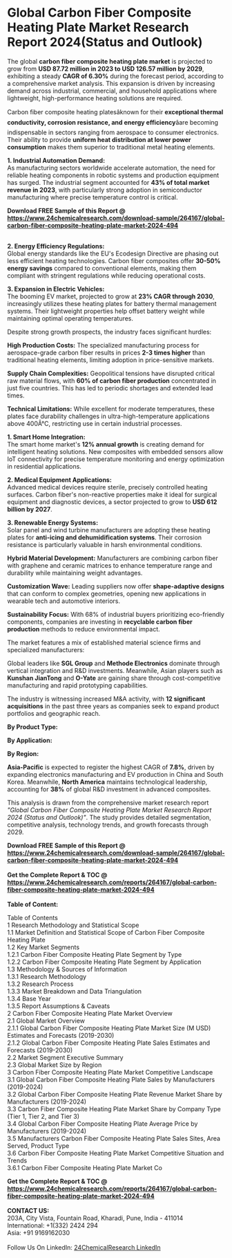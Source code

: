 <h1>Global Carbon Fiber Composite Heating Plate Market Research Report 2024(Status and Outlook)</h1><p>The global <strong>carbon fiber composite heating plate market</strong> is projected to grow from <strong>USD 87.72 million in 2023 to USD 126.57 million by 2029</strong>, exhibiting a steady <strong>CAGR of 6.30%</strong> during the forecast period, according to a comprehensive market analysis. This expansion is driven by increasing demand across industrial, commercial, and household applications where lightweight, high-performance heating solutions are required.</p><p>Carbon fiber composite heating platesâknown for their <strong>exceptional thermal conductivity, corrosion resistance, and energy efficiency</strong>âare becoming indispensable in sectors ranging from aerospace to consumer electronics. Their ability to provide <strong>uniform heat distribution at lower power consumption</strong> makes them superior to traditional metal heating elements.</p><p><strong>1. Industrial Automation Demand:</strong><br>
As manufacturing sectors worldwide accelerate automation, the need for reliable heating components in robotic systems and production equipment has surged. The industrial segment accounted for <strong>43% of total market revenue in 2023</strong>, with particularly strong adoption in semiconductor manufacturing where precise temperature control is critical.</p><div><b>Download FREE Sample of this Report @ 
            <a href="https://www.24chemicalresearch.com/download-sample/264167/global-carbon-fiber-composite-heating-plate-market-2024-494">
            https://www.24chemicalresearch.com/download-sample/264167/global-carbon-fiber-composite-heating-plate-market-2024-494</a></b></div><br><p><strong>2. Energy Efficiency Regulations:</strong><br>
Global energy standards like the EU's Ecodesign Directive are phasing out less efficient heating technologies. Carbon fiber composites offer <strong>30-50% energy savings</strong> compared to conventional elements, making them compliant with stringent regulations while reducing operational costs.</p><p><strong>3. Expansion in Electric Vehicles:</strong><br>
The booming EV market, projected to grow at <strong>23% CAGR through 2030</strong>, increasingly utilizes these heating plates for battery thermal management systems. Their lightweight properties help offset battery weight while maintaining optimal operating temperatures.</p><p>Despite strong growth prospects, the industry faces significant hurdles:</p><p><strong>High Production Costs:</strong> The specialized manufacturing process for aerospace-grade carbon fiber results in prices <strong>2-3 times higher</strong> than traditional heating elements, limiting adoption in price-sensitive markets.</p><p><strong>Supply Chain Complexities:</strong> Geopolitical tensions have disrupted critical raw material flows, with <strong>60% of carbon fiber production</strong> concentrated in just five countries. This has led to periodic shortages and extended lead times.</p><p><strong>Technical Limitations:</strong> While excellent for moderate temperatures, these plates face durability challenges in ultra-high-temperature applications above 400Â°C, restricting use in certain industrial processes.</p><p><strong>1. Smart Home Integration:</strong><br>
The smart home market's <strong>12% annual growth</strong> is creating demand for intelligent heating solutions. New composites with embedded sensors allow IoT connectivity for precise temperature monitoring and energy optimization in residential applications.</p><p><strong>2. Medical Equipment Applications:</strong><br>
Advanced medical devices require sterile, precisely controlled heating surfaces. Carbon fiber's non-reactive properties make it ideal for surgical equipment and diagnostic devices, a sector projected to grow to <strong>USD 612 billion by 2027</strong>.</p><p><strong>3. Renewable Energy Systems:</strong><br>
Solar panel and wind turbine manufacturers are adopting these heating plates for <strong>anti-icing and dehumidification systems</strong>. Their corrosion resistance is particularly valuable in harsh environmental conditions.</p><p><strong>Hybrid Material Development:</strong> Manufacturers are combining carbon fiber with graphene and ceramic matrices to enhance temperature range and durability while maintaining weight advantages.</p><p><strong>Customization Wave:</strong> Leading suppliers now offer <strong>shape-adaptive designs</strong> that can conform to complex geometries, opening new applications in wearable tech and automotive interiors.</p><p><strong>Sustainability Focus:</strong> With 68% of industrial buyers prioritizing eco-friendly components, companies are investing in <strong>recyclable carbon fiber production</strong> methods to reduce environmental impact.</p><p>The market features a mix of established material science firms and specialized manufacturers:</p><p>Global leaders like <strong>SGL Group</strong> and <strong>Methode Electronics</strong> dominate through vertical integration and R&amp;D investments. Meanwhile, Asian players such as <strong>Kunshan JianTong</strong> and <strong>O-Yate</strong> are gaining share through cost-competitive manufacturing and rapid prototyping capabilities.</p><p>The industry is witnessing increased M&amp;A activity, with <strong>12 significant acquisitions</strong> in the past three years as companies seek to expand product portfolios and geographic reach.</p><p><strong>By Product Type:</strong></p><p><strong>By Application:</strong></p><p><strong>By Region:</strong></p><p><strong>Asia-Pacific</strong> is expected to register the highest CAGR of <strong>7.8%</strong>, driven by expanding electronics manufacturing and EV production in China and South Korea. Meanwhile, <strong>North America</strong> maintains technological leadership, accounting for <strong>38%</strong> of global R&amp;D investment in advanced composites.</p><p>This analysis is drawn from the comprehensive market research report <em>"Global Carbon Fiber Composite Heating Plate Market Research Report 2024 (Status and Outlook)"</em>. The study provides detailed segmentation, competitive analysis, technology trends, and growth forecasts through 2029.</p><div><b>Download FREE Sample of this Report @ 
            <a href="https://www.24chemicalresearch.com/download-sample/264167/global-carbon-fiber-composite-heating-plate-market-2024-494">
            https://www.24chemicalresearch.com/download-sample/264167/global-carbon-fiber-composite-heating-plate-market-2024-494</a></b></div><br><div><b>Get the Complete Report & TOC @ 
            <a href="https://www.24chemicalresearch.com/reports/264167/global-carbon-fiber-composite-heating-plate-market-2024-494">
            https://www.24chemicalresearch.com/reports/264167/global-carbon-fiber-composite-heating-plate-market-2024-494</a></b></div><br>
            <b>Table of Content:</b><p>Table of Contents<br />
1 Research Methodology and Statistical Scope<br />
1.1 Market Definition and Statistical Scope of Carbon Fiber Composite Heating Plate<br />
1.2 Key Market Segments<br />
1.2.1 Carbon Fiber Composite Heating Plate Segment by Type<br />
1.2.2 Carbon Fiber Composite Heating Plate Segment by Application<br />
1.3 Methodology & Sources of Information<br />
1.3.1 Research Methodology<br />
1.3.2 Research Process<br />
1.3.3 Market Breakdown and Data Triangulation<br />
1.3.4 Base Year<br />
1.3.5 Report Assumptions & Caveats<br />
2 Carbon Fiber Composite Heating Plate Market Overview<br />
2.1 Global Market Overview<br />
2.1.1 Global Carbon Fiber Composite Heating Plate Market Size (M USD) Estimates and Forecasts (2019-2030)<br />
2.1.2 Global Carbon Fiber Composite Heating Plate Sales Estimates and Forecasts (2019-2030)<br />
2.2 Market Segment Executive Summary<br />
2.3 Global Market Size by Region<br />
3 Carbon Fiber Composite Heating Plate Market Competitive Landscape<br />
3.1 Global Carbon Fiber Composite Heating Plate Sales by Manufacturers (2019-2024)<br />
3.2 Global Carbon Fiber Composite Heating Plate Revenue Market Share by Manufacturers (2019-2024)<br />
3.3 Carbon Fiber Composite Heating Plate Market Share by Company Type (Tier 1, Tier 2, and Tier 3)<br />
3.4 Global Carbon Fiber Composite Heating Plate Average Price by Manufacturers (2019-2024)<br />
3.5 Manufacturers Carbon Fiber Composite Heating Plate Sales Sites, Area Served, Product Type<br />
3.6 Carbon Fiber Composite Heating Plate Market Competitive Situation and Trends<br />
3.6.1 Carbon Fiber Composite Heating Plate Market Co</p><div><b>Get the Complete Report & TOC @ 
            <a href="https://www.24chemicalresearch.com/reports/264167/global-carbon-fiber-composite-heating-plate-market-2024-494">
            https://www.24chemicalresearch.com/reports/264167/global-carbon-fiber-composite-heating-plate-market-2024-494</a></b></div><br><b>CONTACT US:</b><br>
            203A, City Vista, Fountain Road, Kharadi, Pune, India - 411014<br>
            International: +1(332) 2424 294<br>
            Asia: +91 9169162030 <br><br>
            Follow Us On LinkedIn: <a href="https://www.linkedin.com/company/24chemicalresearch/">24ChemicalResearch LinkedIn</a>
